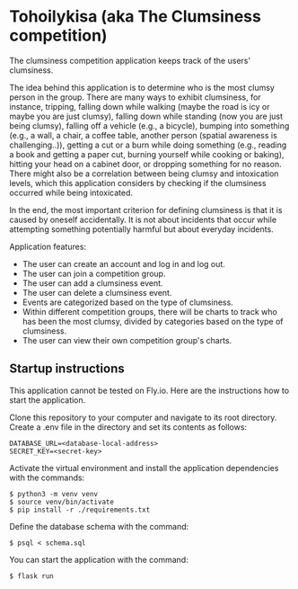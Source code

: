 # Tohoilykisa (aka The Clumsiness competition)

The clumsiness competition application keeps track of the users' clumsiness.

The idea behind this application is to determine who is the most clumsy person in the group. There are many ways to exhibit clumsiness, for instance, tripping, falling down while walking (maybe the road is icy or maybe you are just clumsy), falling down while standing (now you are just being clumsy), falling off a vehicle (e.g., a bicycle), bumping into something (e.g., a wall, a chair, a coffee table, another person (spatial awareness is challenging..)), getting a cut or a burn while doing something (e.g., reading a book and getting a paper cut, burning yourself while cooking or baking), hitting your head on a cabinet door, or dropping something for no reason. There might also be a correlation between being clumsy and intoxication levels, which this application considers by checking if the clumsiness occurred while being intoxicated.

In the end, the most important criterion for defining clumsiness is that it is caused by oneself accidentally. It is not about incidents that occur while attempting something potentially harmful but about everyday incidents.

Application features:
- The user can create an account and log in and log out.
- The user can join a competition group.
- The user can add a clumsiness event.
- The user can delete a clumsiness event.
- Events are categorized based on the type of clumsiness.
- Within different competition groups, there will be charts to track who has been the most clumsy, divided by categories based on the type of clumsiness.
- The user can view their own competition group's charts.

## Startup instructions

This application cannot be tested on Fly.io. Here are the instructions how to start the application.

Clone this repository to your computer and navigate to its root directory. Create a .env file in the directory and set its contents as follows:
```
DATABASE_URL=<database-local-address>
SECRET_KEY=<secret-key>
```
Activate the virtual environment and install the application dependencies with the commands:
```
$ python3 -m venv venv
$ source venv/bin/activate
$ pip install -r ./requirements.txt
```
Define the database schema with the command:
```
$ psql < schema.sql
```
You can start the application with the command:
```
$ flask run
``` 
